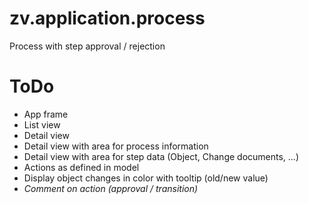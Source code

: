 # zv.application.process
Process with step approval / rejection

# ToDo
- App frame
- List view
- Detail view
- Detail view with area for process information
- Detail view with area for step data (Object, Change documents, ...)
- Actions as defined in model
- Display object changes in color with tooltip (old/new value)
- *Comment on action (approval / transition)*